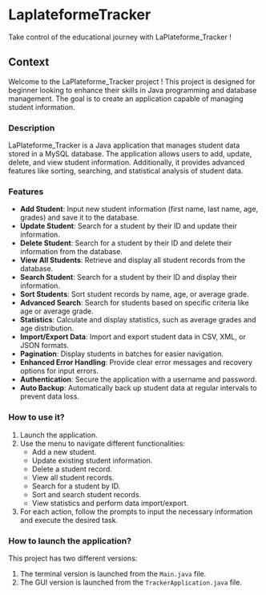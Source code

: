 # LaplateformeTracker

Take control of the educational journey with LaPlateforme_Tracker !

## Context

Welcome to the LaPlateforme_Tracker project !
This project is designed for beginner looking to enhance their skills in Java programming and database management. The goal is to create an application capable of managing student information.

### Description

LaPlateforme_Tracker is a Java application that manages student data stored in a MySQL database. The application allows users to add, update, delete, and view student information. Additionally, it provides advanced features like sorting, searching, and statistical analysis of student data.

### Features

- **Add Student**: Input new student information (first name, last name, age, grades) and save it to the database.
- **Update Student**: Search for a student by their ID and update their information.
- **Delete Student**: Search for a student by their ID and delete their information from the database.
- **View All Students**: Retrieve and display all student records from the database.
- **Search Student**: Search for a student by their ID and display their information.
- **Sort Students**: Sort student records by name, age, or average grade.
- **Advanced Search**: Search for students based on specific criteria like age or average grade.
- **Statistics**: Calculate and display statistics, such as average grades and age distribution.
- **Import/Export Data**: Import and export student data in CSV, XML, or JSON formats.
- **Pagination**: Display students in batches for easier navigation.
- **Enhanced Error Handling**: Provide clear error messages and recovery options for input errors.
- **Authentication**: Secure the application with a username and password.
- **Auto Backup**: Automatically back up student data at regular intervals to prevent data loss.

### How to use it?

1. Launch the application.
2. Use the menu to navigate different functionalities:
   - Add a new student.
   - Update existing student information.
   - Delete a student record.
   - View all student records.
   - Search for a student by ID.
   - Sort and search student records.
   - View statistics and perform data import/export.
3. For each action, follow the prompts to input the necessary information and execute the desired task.

### How to launch the application?

This project has two different versions:
1. The terminal version is launched from the `Main.java` file.
2. The GUI version is launched from the `TrackerApplication.java` file.
